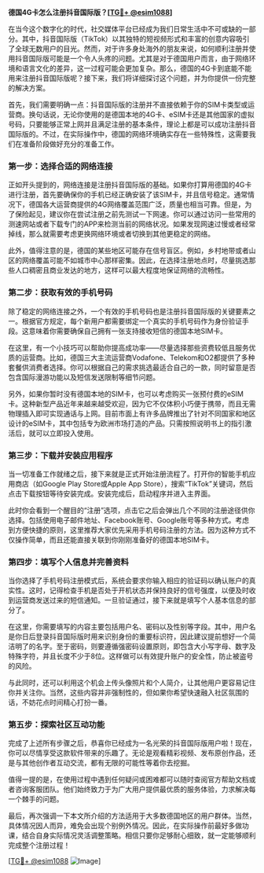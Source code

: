**德国4G卡怎么注册抖音国际版？[[TG💪+ @esim1088](https://t.me/s/esim1088)]**

在当今这个数字化的时代，社交媒体平台已经成为我们日常生活中不可或缺的一部分。其中，抖音国际版（TikTok）以其独特的短视频形式和丰富的创意内容吸引了全球无数用户的目光。然而，对于许多身处海外的朋友来说，如何顺利注册并使用抖音国际版可能是一个令人头疼的问题。尤其是对于德国用户而言，由于网络环境和语言文化的差异，这一过程可能会更加复杂。那么，德国的4G卡到底能不能用来注册抖音国际版呢？接下来，我们将详细探讨这个问题，并为你提供一份完整的解决方案。

首先，我们需要明确一点：抖音国际版的注册并不直接依赖于你的SIM卡类型或运营商。换句话说，无论你使用的是德国本地的4G卡、eSIM卡还是其他国家的虚拟号码，只要能够正常上网并且满足注册的基本条件，理论上都是可以成功注册抖音国际版的。不过，在实际操作中，德国的网络环境确实存在一些特殊性，这需要我们在准备阶段做好充分的准备工作。

### **第一步：选择合适的网络连接**

正如开头提到的，网络连接是注册抖音国际版的基础。如果你打算用德国的4G卡进行注册，首先要确保你的手机已经正确安装了该SIM卡，并且信号稳定。通常情况下，德国各大运营商提供的4G网络覆盖范围广泛，质量也相当可靠。但是，为了保险起见，建议你在尝试注册之前先测试一下网速。你可以通过访问一些常用的测速网站或者下载专门的APP来检测当前的网络状况。如果发现网速过慢或者经常掉线，那么就需要考虑更换网络环境或者切换到其他更稳定的网络。

此外，值得注意的是，德国的某些地区可能存在信号盲区。例如，乡村地带或者山区的网络覆盖可能不如城市中心那样密集。因此，在选择注册地点时，尽量挑选那些人口稠密且商业发达的地方，这样可以最大程度地保证网络的流畅性。

### **第二步：获取有效的手机号码**

除了稳定的网络连接之外，一个有效的手机号码也是注册抖音国际版的关键要素之一。根据官方规定，每个新用户都需要绑定一个真实的手机号码作为身份验证手段。这意味着你需要确保自己拥有一张支持接收短信的德国本地SIM卡。

在这里，有一个小技巧可以帮助你提高成功率——尽量选择那些资费较低且服务优质的运营商。比如，德国三大主流运营商Vodafone、Telekom和O2都提供了多种套餐供消费者选择。你可以根据自己的需求挑选最适合自己的一款，同时留意是否包含国际漫游功能以及短信发送限制等细节问题。

另外，如果你暂时没有德国本地的SIM卡，也可以考虑购买一张预付费的eSIM卡。这种新型产品近年来越来越受欢迎，因为它不仅体积小巧便于携带，而且无需物理插入即可实现通话与上网。目前市面上有许多品牌推出了针对不同国家和地区设计的eSIM卡，其中包括专为欧洲市场打造的产品。只需按照说明书上的指引激活后，就可以立即投入使用。

### **第三步：下载并安装应用程序**

当一切准备工作就绪之后，接下来就是正式开始注册流程了。打开你的智能手机应用商店（如Google Play Store或Apple App Store），搜索“TikTok”关键词，然后点击下载按钮等待安装完成。安装完成后，启动程序并进入主界面。

此时你会看到一个醒目的“注册”选项，点击它之后会弹出几个不同的注册途径供你选择。包括使用电子邮件地址、Facebook账号、Google账号等多种方式。考虑到方便快捷的原则，这里推荐大家优先采用手机号码注册的方法。因为这种方式不仅操作简单，而且还能直接关联到你刚刚准备好的德国本地SIM卡。

### **第四步：填写个人信息并完善资料**

当你选择了手机号码注册模式后，系统会要求你输入相应的验证码以确认账户的真实性。这时，记得检查手机是否处于开机状态并保持良好的信号强度，以便及时收到运营商发送过来的短信通知。一旦验证通过，接下来就是填写个人基本信息的部分了。

在这里，你需要填写的内容主要包括用户名、密码以及性别等字段。其中，用户名是你日后登录抖音国际版时用来识别身份的重要标识符，因此建议提前想好一个简洁明了的名字。至于密码，则要遵循强密码设置原则，即包含大小写字母、数字及特殊字符，并且长度不少于8位。这样做可以有效提升账户的安全性，防止被盗号的风险。

与此同时，还可以利用这个机会上传头像照片和个人简介，让其他用户更容易记住你并关注你。当然，这些内容并非强制性的，但如果你希望快速融入社区氛围的话，不妨花点时间精心打扮一番。

### **第五步：探索社区互动功能**

完成了上述所有步骤之后，恭喜你已经成为一名光荣的抖音国际版用户啦！现在，你可以尽情享受这款软件带来的乐趣了。无论是观看精彩视频、发布原创作品，还是与其他创作者互动交流，都有无限的可能性等着你去挖掘。

值得一提的是，在使用过程中遇到任何疑问或困难都可以随时查阅官方帮助文档或者咨询客服团队。他们始终致力于为广大用户提供最优质的服务体验，力求解决每一个棘手的问题。

最后，再次强调一下本文所介绍的方法适用于大多数德国地区的用户群体。当然，具体情况因人而异，难免会出现个别例外情况。因此，在实际操作前最好多做功课，结合自身实际情况灵活调整策略。相信只要你足够耐心细致，就一定能够顺利完成整个注册过程！

[[TG💪+ @esim1088](https://t.me/s/esim1088) ![Image](https://i.postimg.cc/4NQfJmqS/Snipaste-2025-05-13-00-14-12.png)]